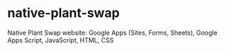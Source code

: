 # native-plant-swap
Native Plant Swap website: Google Apps (Sites, Forms, Sheets), Google Apps Script, JavaScript, HTML, CSS
